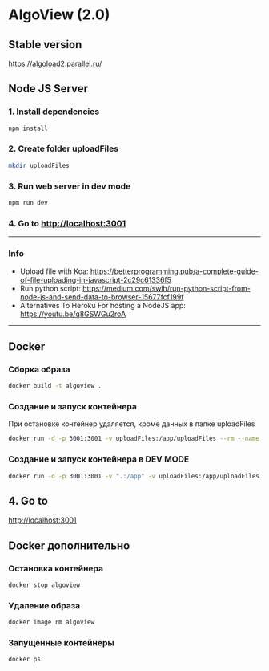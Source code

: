 # AlgoView (2.0)

## Stable version

<https://algoload2.parallel.ru/>

## Node JS Server

### 1. Install dependencies

```bash
npm install
```

### 2. Create folder uploadFiles

```bash
mkdir uploadFiles
```

### 3. Run web server in dev mode

```bash
npm run dev
```

### 4. Go to <http://localhost:3001>

---

### Info

* Upload file with Koa: <https://betterprogramming.pub/a-complete-guide-of-file-uploading-in-javascript-2c29c61336f5>
* Run python script: <https://medium.com/swlh/run-python-script-from-node-js-and-send-data-to-browser-15677fcf199f>
* Alternatives To Heroku For hosting a NodeJS app: <https://youtu.be/q8GSWGu2roA>

---

## Docker

### Сборка образа

```bash
docker build -t algoview .
```

### Создание и запуск контейнера

При остановке контейнер удаляется, кроме данных в папке uploadFiles

```bash
docker run -d -p 3001:3001 -v uploadFiles:/app/uploadFiles --rm --name algoview algoview
```

### Создание и запуск контейнера в DEV MODE

```bash
docker run -d -p 3001:3001 -v ".:/app" -v uploadFiles:/app/uploadFiles -v /app/node_modules --rm --name algoview algoview
```

## 4. Go to

<http://localhost:3001>

## Docker дополнительно

### Остановка контейнера

```bash
docker stop algoview
```

### Удаление образа

```bash
docker image rm algoview
```

### Запущенные контейнеры

```bash
docker ps
```
